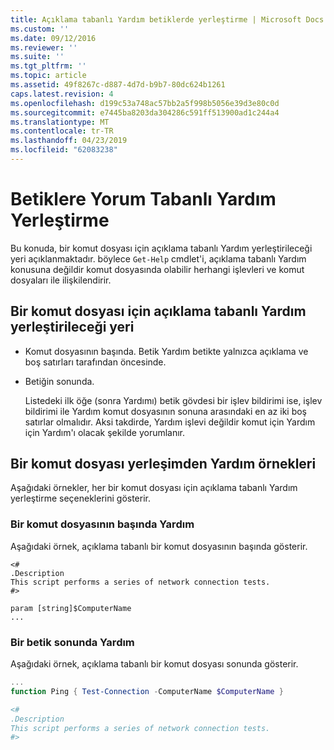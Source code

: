 ```yaml
---
title: Açıklama tabanlı Yardım betiklerde yerleştirme | Microsoft Docs
ms.custom: ''
ms.date: 09/12/2016
ms.reviewer: ''
ms.suite: ''
ms.tgt_pltfrm: ''
ms.topic: article
ms.assetid: 49f8267c-d887-4d7d-b9b7-80dc624b1261
caps.latest.revision: 4
ms.openlocfilehash: d199c53a748ac57bb2a5f998b5056e39d3e80c0d
ms.sourcegitcommit: e7445ba8203da304286c591ff513900ad1c244a4
ms.translationtype: MT
ms.contentlocale: tr-TR
ms.lasthandoff: 04/23/2019
ms.locfileid: "62083238"
---
```

# <a name="placing-comment-based-help-in-scripts"></a>Betiklere Yorum Tabanlı Yardım Yerleştirme

Bu konuda, bir komut dosyası için açıklama tabanlı Yardım yerleştirileceği yeri açıklanmaktadır. böylece `Get-Help` cmdlet'i, açıklama tabanlı Yardım konusuna değildir komut dosyasında olabilir herhangi işlevleri ve komut dosyaları ile ilişkilendirir.

## <a name="where-to-place-comment-based-help-for-a-script"></a>Bir komut dosyası için açıklama tabanlı Yardım yerleştirileceği yeri

- Komut dosyasının başında. Betik Yardım betikte yalnızca açıklama ve boş satırları tarafından öncesinde.

- Betiğin sonunda.

  Listedeki ilk öğe (sonra Yardımı) betik gövdesi bir işlev bildirimi ise, işlev bildirimi ile Yardım komut dosyasının sonuna arasındaki en az iki boş satırlar olmalıdır. Aksi takdirde, Yardım işlevi değildir komut için Yardım için Yardım'ı olacak şekilde yorumlanır.

## <a name="examples-of-help-placement-in-a-script"></a>Bir komut dosyası yerleşimden Yardım örnekleri

 Aşağıdaki örnekler, her bir komut dosyası için açıklama tabanlı Yardım yerleştirme seçeneklerini gösterir.

### <a name="help-at-the-beginning-of-a-script"></a>Bir komut dosyasının başında Yardım

 Aşağıdaki örnek, açıklama tabanlı bir komut dosyasının başında gösterir.

```
<#
.Description
This script performs a series of network connection tests.
#>

param [string]$ComputerName
...
```

### <a name="help-at-the-end-of-a-script"></a>Bir betik sonunda Yardım

 Aşağıdaki örnek, açıklama tabanlı bir komut dosyası sonunda gösterir.

```powershell
...
function Ping { Test-Connection -ComputerName $ComputerName }

<#
.Description
This script performs a series of network connection tests.
#>

```